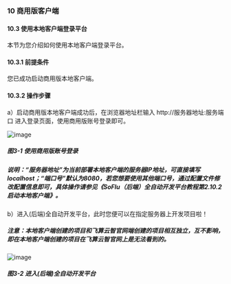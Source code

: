 ### 10 商用版客户端

#### 10.3 使用本地客户端登录平台

本节为您介绍如何使用本地客户端登录平台。

#### 10.3.1 前提条件

您已成功启动商用版本地客户端。

#### 10.3.2 操作步骤

a）启动商用版本地客户端成功后，在浏览器地址栏输入 http://服务器地址:服务端口 进入登录页面，使用商用版账号登录即可。

![image](https://user-images.githubusercontent.com/79617492/230342385-c48f26c1-056a-41e0-ae57-3616227b2f06.png)

##### 图3-1 使用商用版账号登录

##### 说明：“服务器地址”为当前部署本地客户端的服务器IP地址，可直接填写localhost；“端口号”默认为8080，若您想要使用其他端口号，通过配置文件修改配置信息即可，具体操作请参见《SoFlu（后端）全自动开发平台教程第2.10.2启动本地客户端》。

b）进入(后端)全自动开发平台，此时您便可以在指定服务器上开发项目啦！

##### 注意：本地客户端创建的项目和飞算云智官网端创建的项目相互独立，互不影响，即在本地客户端创建的项目在飞算云智官网上是无法看到的。

![image](https://user-images.githubusercontent.com/79617492/230342420-a6e2a075-5d59-4b1c-8401-660c62c328e0.png)

##### 图3-2 进入(后端)全自动开发平台
